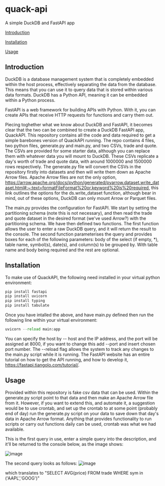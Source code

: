 # quack-api
A simple DuckDB and FastAPI app

[Introduction](#introduction)

[Installation](#installation)

[Usage](#usage)

## Introduction ##
DuckDB is a database management system that is completely embedded within the host process, effectively separating the data from the database. This means that you can use it to query data that is stored within various data formats. DuckDB has a Python API, meaning it can be embedded within a Python process.

FastAPI is a web framework for building APIs with Python. With it, you can create APIs that receive HTTP requests for functions and carry them out.

Piecing toghether what we know about DuckDB and FastAPI, it becomes clear that the two can be combined to create a DuckDB FastAPI app, QuackAPI. This repository contains all the code and data required to get a simple barebones version of QuackAPI running. The repo contains 4 files, two python files, generate.py and main.py, and two CSVs, trade and quote. The CSVs are provided for some starter data, although you can replace them with whatever data you will mount to DuckDB. These CSVs replicate a day's worth of trade and quote data, with around 1000000 and 1500000 rows respectively. The generate.py file will convert the CSVs in the repository firstly into datasets and then will write them down as Apache Arrow files. Apache Arrow files are not the only option, https://arrow.apache.org/docs/python/generated/pyarrow.dataset.write_dataset.html#:~:text=formatFileFormat%20or,keyword%20is%20required, this link outlines the options for the ds.write_dataset function, although bear in mind, out of these options, DuckDB can only mount Arrow or Parquet files.

The main.py provides the configuration for FastAPI. We start by setting the partitioning schema (note this is not necessary), and then read the trade and quote dataset in the desired format (we've used Arrow?) with the partitioning schema. We have then defined two functions. The first function allows the user to enter a raw DuckDB query, and it will return the result to the console. The second function parameterises the query and provides boxes for each of the following parameters: body of the select (if empty, *), table name, symbol(s), date(s), and column(s) to be grouped by.  With table name and body being required and the rest are optional.

## Installation ##
To make use of QuackAPI, the following need installed in your virtual python environment:

```python
pip install fastapi
pip install uvicorn
pip install typing
pip install tabulate
```
Once you have intalled the above, and have main.py defined then run the following line within your virtual environment:
```python
uvicorn --reload main:app
```
You can specify the host by -- host and the IP address, and the port will be assigned at 8000, if you want to change this add --port and insert chosen port number. The --reload flag allows the system to track any changes to the main.py script while it is running. The FastAPI website has an entire tutorial on how to get the API running, and how to develop it, https://fastapi.tiangolo.com/tutorial/.

## Usage ##
Provided within this repository is fake csv data that can be used. Within the generate.py script point to that data and then make an Apache Arrow file from it. However, if you want to extend this, and automate it, a suggestion would be to use crontab, and set up the crontab to at some point (probably end of day) run the generate.py script on your data to save down that day's data in Apache Arrow format. Anything that provides functionality to run scripts or carry out functions daily can be used, crontab was what we had available. 

This is the first query in use, enter a simple query into the description, and it'll be returned to the console below, as the image shows:

![image](https://github.com/DataIntellectTech/quack-api/assets/131150806/66f0e63a-5a4d-4a78-8228-6d177f366081)

The second query looks as follows:
![image](https://github.com/DataIntellectTech/quack-api/assets/131150806/cd006a7d-b7ce-48f1-a510-8a36cbfd6ec8)

which translates to "SELECT AVG(price) FROM trade WHERE sym in ('AAPL','GOOG')"



